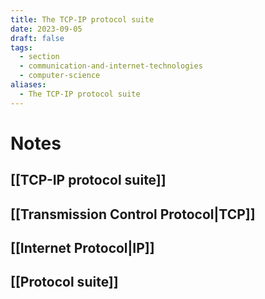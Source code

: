 ```yaml
---
title: The TCP-IP protocol suite
date: 2023-09-05
draft: false
tags:
  - section
  - communication-and-internet-technologies
  - computer-science
aliases:
  - The TCP-IP protocol suite
---
```

# Notes

## [[TCP-IP protocol suite]]
## [[Transmission Control Protocol|TCP]]
## [[Internet Protocol|IP]]
## [[Protocol suite]]